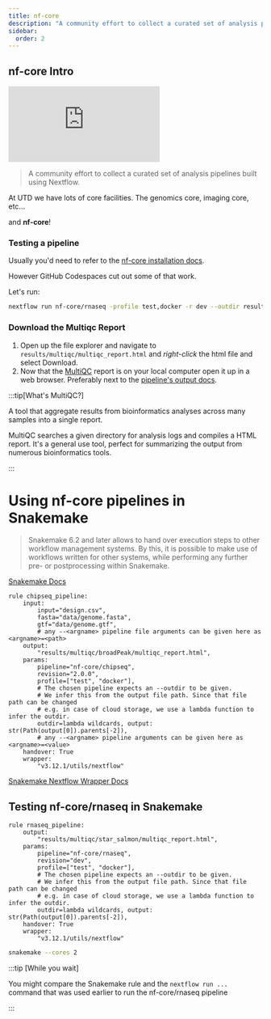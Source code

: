 ```yaml
---
title: nf-core
description: "A community effort to collect a curated set of analysis pipelines built using Nextflow."
sidebar:
  order: 2
---
```


## nf-core Intro

<iframe src="https://www.youtube.com/embed/gUM9acK25tQ"
title="Introduction to nf-core" frameborder="0" allow="accelerometer; autoplay;
clipboard-write; encrypted-media; gyroscope; picture-in-picture"
allowfullscreen></iframe>

> A community effort to collect a curated set of analysis pipelines built using
> Nextflow.

At UTD we have lots of core facilities. The genomics core, imaging core, etc...

and **nf-core**!

### Testing a pipeline

Usually you'd need to refer to the [nf-core installation docs](https://nf-co.re/usage/installation).

However GitHub Codespaces cut out some of that work.

Let's run:

```bash
nextflow run nf-core/rnaseq -profile test,docker -r dev --outdir results
```

### Download the Multiqc Report

1. Open up the file explorer and navigate to
   `results/multiqc/multiqc_report.html` and _right-click_ the html
   file and select Download.
2. Now that the [MultiQC](https://multiqc.info/) report is on your local computer open it up in a web
   browser. Preferably next to the [pipeline's output
   docs](https://nf-co.re/rnaseq/dev/output).

:::tip[What's MultiQC?]

A tool that aggregate results from bioinformatics analyses across many samples into a single report.

MultiQC searches a given directory for analysis logs and compiles a HTML report. It's a general use tool, perfect for summarizing the output from numerous bioinformatics tools.

:::

# Using nf-core pipelines in Snakemake

> Snakemake 6.2 and later allows to hand over execution steps to other workflow management systems. By this, it is possible to make use of workflows written for other systems, while performing any further pre- or postprocessing within Snakemake.

[Snakemake Docs](https://snakemake.readthedocs.io/en/stable/snakefiles/foreign_wms.html)

```snakemake
rule chipseq_pipeline:
    input:
        input="design.csv",
        fasta="data/genome.fasta",
        gtf="data/genome.gtf",
        # any --<argname> pipeline file arguments can be given here as <argname>=<path>
    output:
        "results/multiqc/broadPeak/multiqc_report.html",
    params:
        pipeline="nf-core/chipseq",
        revision="2.0.0",
        profile=["test", "docker"],
        # The chosen pipeline expects an --outdir to be given.
        # We infer this from the output file path. Since that file path can be changed
        # e.g. in case of cloud storage, we use a lambda function to infer the outdir.
        outdir=lambda wildcards, output: str(Path(output[0]).parents[-2]),
        # any --<argname> pipeline arguments can be given here as <argname>=<value>
    handover: True
    wrapper:
        "v3.12.1/utils/nextflow"
```

[Snakemake Nextflow Wrapper Docs](https://snakemake-wrappers.readthedocs.io/en/stable/wrappers/nextflow.html)

## Testing nf-core/rnaseq in Snakemake

```snakemake title="Snakefile"
rule rnaseq_pipeline:
    output:
        "results/multiqc/star_salmon/multiqc_report.html",
    params:
        pipeline="nf-core/rnaseq",
        revision="dev",
        profile=["test", "docker"],
        # The chosen pipeline expects an --outdir to be given.
        # We infer this from the output file path. Since that file path can be changed
        # e.g. in case of cloud storage, we use a lambda function to infer the outdir.
        outdir=lambda wildcards, output: str(Path(output[0]).parents[-2]),
    handover: True
    wrapper:
        "v3.12.1/utils/nextflow"
```

```bash
snakemake --cores 2
```

:::tip [While you wait]

You might compare the Snakemake rule and the `nextflow run ...` command that was used earlier to run the nf-core/rnaseq pipeline

:::
